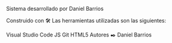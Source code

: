 Sistema desarrollado por Daniel Barrios

Construido con 🛠️
Las herramientas utilizadas son las siguientes:


Visual Studio Code
JS
Git
HTML5
Autores ✒️
Daniel Barrios
